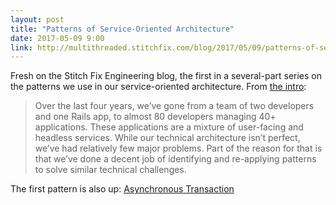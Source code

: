 ```yaml
---
layout: post
title: "Patterns of Service-Oriented Architecture"
date: 2017-05-09 9:00
link: http://multithreaded.stitchfix.com/blog/2017/05/09/patterns-of-service-oriented-architecture/
---
```


Fresh on the Stitch Fix Engineering blog, the first in a several-part series on the patterns we use in our service-oriented architecture.  From [the intro](http://multithreaded.stitchfix.com/blog/2017/05/09/patterns-of-service-oriented-architecture/):

> Over the last four years, we’ve gone from a team of two developers and one Rails app, to almost 80 developers managing 40+ applications. These applications are a mixture of user-facing and headless services. While our technical architecture isn’t perfect, we’ve had relatively few major problems. Part of the reason for that is that we’ve done a decent job of identifying and re-applying patterns to solve similar technical challenges.

The first pattern is also up: [Asynchronous Transaction](http://multithreaded.stitchfix.com/blog/2017/05/09/patterns-of-soa-asynchronous-transaction/)
